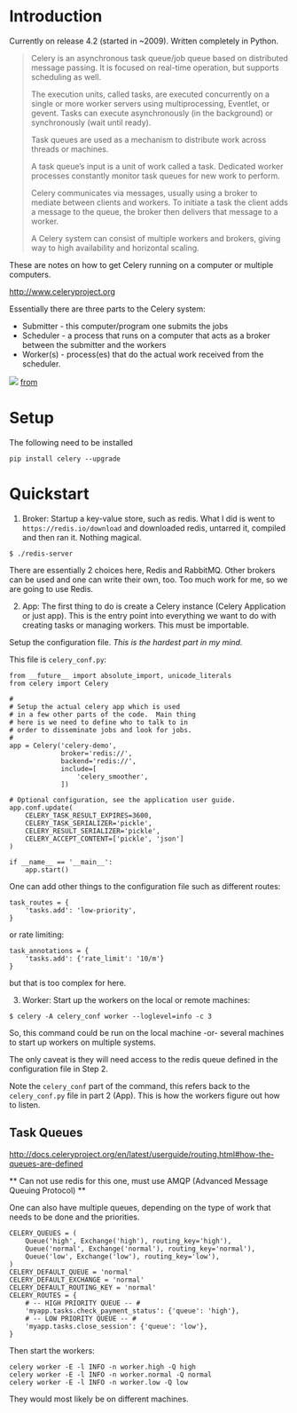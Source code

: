 # Introduction

Currently on release 4.2 (started in ~2009). Written completely in Python.

> Celery is an asynchronous task queue/job queue based on distributed message passing.    It is focused on real-time operation, but supports scheduling as well.
> 
> The execution units, called tasks, are executed concurrently on a single or more worker servers using multiprocessing, Eventlet, or gevent. Tasks can execute asynchronously (in the background) or synchronously (wait until ready).
> 
> Task queues are used as a mechanism to distribute work across threads or machines.
> 
> A task queue’s input is a unit of work called a task. Dedicated worker processes constantly monitor task queues for new work to perform.
> 
> Celery communicates via messages, usually using a broker to mediate between clients and workers. To initiate a task the client adds a message to the queue, the broker then delivers that message to a worker.
> 
> A Celery system can consist of multiple workers and brokers, giving way to high availability and horizontal scaling.

These are notes on how to get Celery running on a computer or multiple computers.

http://www.celeryproject.org

Essentially there are three parts to the Celery system:  
  * Submitter - this computer/program one submits the jobs
  * Scheduler - a process that runs on a computer that acts as a broker between the submitter and the workers
  * Worker(s) - process(es) that do the actual work received from the scheduler.

![](https://vinta-cms.s3.amazonaws.com/media/filer_public/a4/fb/a4fbadbe-6846-4a25-863e-a040accdd69c/results_backend.jpg)
[from](https://www.vinta.com.br/blog/2017/celery-overview-archtecture-and-how-it-works/)


# Setup

The following need to be installed

```
pip install celery --upgrade
```


# Quickstart

1) Broker: Startup a key-value store, such as redis. What I did is went to `https://redis.io/download` and downloaded redis, untarred it, compiled and then ran it. Nothing magical.


```
$ ./redis-server
```

There are essentially 2 choices here, Redis and RabbitMQ.  Other brokers can be used and one can write their own, too.  Too much work for me, so we are going to use Redis.

2) App: The first thing to do is create a Celery instance (Celery Application or just app).  This is the entry point into everything we want to do with creating tasks or managing workers. This must be importable.

Setup the configuration file. *This is the hardest part in my mind.*

This file is `celery_conf.py`:

```
from __future__ import absolute_import, unicode_literals
from celery import Celery

#
# Setup the actual celery app which is used
# in a few other parts of the code.  Main thing
# here is we need to define who to talk to in
# order to disseminate jobs and look for jobs.
#
app = Celery('celery-demo',
             broker='redis://',
             backend='redis://',
             include=[
                 'celery_smoother',
             ])

# Optional configuration, see the application user guide.
app.conf.update(
    CELERY_TASK_RESULT_EXPIRES=3600,
    CELERY_TASK_SERIALIZER='pickle',
    CELERY_RESULT_SERIALIZER='pickle',
    CELERY_ACCEPT_CONTENT=['pickle', 'json']
)

if __name__ == '__main__':
    app.start()
```

One can add other things to the configuration file such as different routes:
```
task_routes = {
    'tasks.add': 'low-priority',
}
```

or rate limiting:
```
task_annotations = {
    'tasks.add': {'rate_limit': '10/m'}
}
```

but that is too complex for here.

3) Worker: Start up the workers on the local or remote machines:

```
$ celery -A celery_conf worker --loglevel=info -c 3
```

So, this command could be run on the local machine -or- several machines to start up workers on multiple systems.

The only caveat is they will need access to the redis queue defined in the configuration file in Step 2.

Note the `celery_conf` part of the command, this refers back to the `celery_conf.py` file in part 2 (App).  This is how the workers figure out how to listen.

## Task Queues

http://docs.celeryproject.org/en/latest/userguide/routing.html#how-the-queues-are-defined

** Can not use redis for this one, must use AMQP (Advanced Message Queuing Protocol) **

One can also have multiple queues, depending on the type of work that needs to be done and the priorities.

```
CELERY_QUEUES = (
    Queue('high', Exchange('high'), routing_key='high'),
    Queue('normal', Exchange('normal'), routing_key='normal'),
    Queue('low', Exchange('low'), routing_key='low'),
)
CELERY_DEFAULT_QUEUE = 'normal'
CELERY_DEFAULT_EXCHANGE = 'normal'
CELERY_DEFAULT_ROUTING_KEY = 'normal'
CELERY_ROUTES = {
    # -- HIGH PRIORITY QUEUE -- #
    'myapp.tasks.check_payment_status': {'queue': 'high'},
    # -- LOW PRIORITY QUEUE -- #
    'myapp.tasks.close_session': {'queue': 'low'},
}
```

Then start the workers:
```
celery worker -E -l INFO -n worker.high -Q high
celery worker -E -l INFO -n worker.normal -Q normal
celery worker -E -l INFO -n worker.low -Q low
```
They would most likely be on different machines.
